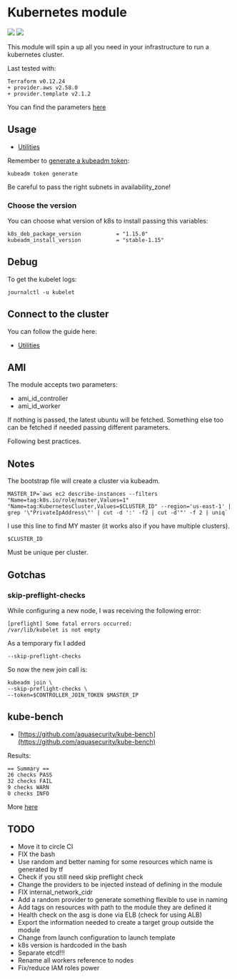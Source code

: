 # Kubernetes module

![](https://img.shields.io/badge/kubernetes-v1.18.2-green.svg)
![](https://img.shields.io/badge/ubuntu-20.04-blue.svg)

This module will spin a up all you need in your infrastructure to run a kubernetes cluster.

Last tested with:

    Terraform v0.12.24
    + provider.aws v2.58.0
    + provider.template v2.1.2

You can find the parameters [here](params.md)

## Usage

- [Utilities](../../examples/)

Remember to [generate a kubeadm token](https://kubernetes.io/docs/reference/setup-tools/kubeadm/kubeadm-token/#cmd-token-generate):

    kubeadm token generate

Be careful to pass the right subnets in availability_zone!

### Choose the version

You can choose what version of k8s to install passing this variables:

    k8s_deb_package_version           = "1.15.0"
    kubeadm_install_version           = "stable-1.15"

## Debug

To get the kubelet logs:

    journalctl -u kubelet

## Connect to the cluster

You can follow the guide here:

- [Utilities](../../utilities/)

## AMI

The module accepts two parameters:

- ami_id_controller
- ami_id_worker

If nothing is passed, the latest ubuntu will be fetched.
Something else too can be fetched if needed passing different parameters.

Following best practices.

## Notes

The bootstrap file will create a cluster via kubeadm.

    MASTER_IP=`aws ec2 describe-instances --filters "Name=tag:k8s.io/role/master,Values=1" "Name=tag:KubernetesCluster,Values=$CLUSTER_ID" --region='us-east-1' | grep '\"PrivateIpAddress\"' | cut -d ':' -f2 | cut -d'"' -f 2 | uniq`

I use this line to find MY master (it works also if you have multiple clusters).

    $CLUSTER_ID

Must be unique per cluster.

## Gotchas

### skip-preflight-checks

While configuring a new node, I was receiving the following error:

    [preflight] Some fatal errors occurred:
    /var/lib/kubelet is not empty

As a temporary fix I added

    --skip-preflight-checks

So now the new join call is:

    kubeadm join \
    --skip-preflight-checks \
    --token=$CONTROLLER_JOIN_TOKEN $MASTER_IP

## kube-bench

- [https://github.com/aquasecurity/kube-bench](https://github.com/aquasecurity/kube-bench)

Results:

    == Summary ==
    26 checks PASS
    32 checks FAIL
    9 checks WARN
    0 checks INFO

More [here](result.txt)

## TODO

- Move it to circle CI
- FIX the bash
- Use random and better naming for some resources which name is generated by tf
- Check if you still need skip preflight check
- Change the providers to be injected instead of defining in the module
- FIX internal_network_cidr
- Add a random provider to generate something flexible to use in naming
- Add tags on resources with path to the module they are defined it
- Health check on the asg is done via ELB (check for using ALB)
- Export the information needed to create a target group outside the module
- Change from launch configuration to launch template
- k8s version is hardcoded in the bash
- Separate etcd!!!
- Rename all workers reference to nodes
- Fix/reduce IAM roles power
